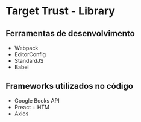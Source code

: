 # Target Trust - Library

## Ferramentas de desenvolvimento

- Webpack
- EditorConfig
- StandardJS
- Babel

## Frameworks utilizados no código

- Google Books API
- Preact + HTM
- Axios
